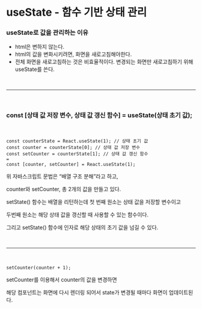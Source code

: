 # useState - 함수 기반 상태 관리

### useState로 값을 관리하는 이유
- html은 변하지 않는다.
- html의 값을 변화시키려면, 화면을 새로고침해야한다.
- 전체 화면을 새로고침하는 것은 비효율적이다. 변경되는 화면만 새로고침하기 위해 useState를 쓴다.

<br>

<hr>

<br>

### const [상태 값 저장 변수, 상태 값 갱신 함수] = useState(상태 초기 값);

<br>

```
const counterState = React.useState(1); // 상태 초기 값
const counter = counterState[0]; // 상태 값 저장 변수
const setCounter = counterState[1]; // 상태 값 갱신 함수
=
const [counter, setCounter] = React.useState(1);
```


위 자바스크립트 문법은 “배열 구조 분해”라고 하고, 

counter와 setCounter, 총 2개의 값을 만들고 있다.

setState() 함수는 배열을 리턴하는데 첫 번째 원소는 상태 값을 저장할 변수이고

두번째 원소는 해당 상태 값을 갱신할 때 사용할 수 있는 함수이다. 

그리고 setState() 함수에 인자로 해당 상태의 초기 값을 넘길 수 있다.

<br>

<hr>

<br>

```
setCounter(counter + 1);
```

setCounter를 이용해서 counter의 값을 변경하면 

해당 컴포넌트는 화면에 다시 렌더링 되어서 state가 변경될 때마다 화면이 업데이트된다. 

